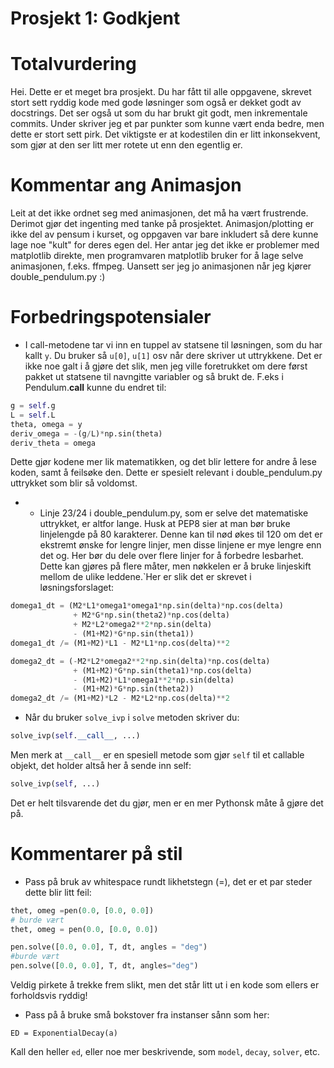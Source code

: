 # Prosjekt 1: Godkjent

Totalvurdering
==============
Hei. Dette er et meget bra prosjekt. Du har fått til alle oppgavene, skrevet stort sett ryddig kode med gode løsninger som også er dekket godt av docstrings. Det ser også ut som du har brukt git godt, men inkrementale commits. Under skriver jeg et par punkter som kunne vært enda bedre, men dette er stort sett pirk. Det viktigste er at kodestilen din er litt inkonsekvent, som gjør at den ser litt mer rotete ut enn den egentlig er.

Kommentar ang Animasjon
=======================
Leit at det ikke ordnet seg med animasjonen, det må ha vært frustrende. Derimot gjør det ingenting med tanke på prosjektet. Animasjon/plotting er ikke del av pensum i kurset, og oppgaven var bare inkludert så dere kunne lage noe "kult" for deres egen del. Her antar jeg det ikke er problemer med matplotlib direkte, men programvaren matplotlib bruker for å lage selve animasjonen, f.eks. ffmpeg. Uansett ser jeg jo animasjonen når jeg kjører double_pendulum.py :)

Forbedringspotensialer
======================
- I call-metodene tar vi inn en tuppel av statsene til løsningen, som du har kallt `y`. Du bruker så `u[0]`, `u[1]` osv når dere skriver ut uttrykkene. Det er ikke noe galt i å gjøre det slik, men jeg ville foretrukket om dere først pakket ut statsene til navngitte variabler og så brukt de. F.eks i Pendulum.__call__ kunne du endret til:
```Python
g = self.g
L = self.L
theta, omega = y
deriv_omega = -(g/L)*np.sin(theta)
deriv_theta = omega
```
Dette gjør kodene mer lik matematikken, og det blir lettere for andre å lese koden, samt å feilsøke den. Dette er spesielt relevant i double_pendulum.py uttrykket som blir så voldomst.

- - Linje 23/24 i double_pendulum.py, som er selve det matematiske uttrykket, er altfor lange. Husk at PEP8 sier at man bør bruke linjelengde på 80 karakterer. Denne kan til nød økes til 120 om det er ekstremt ønske for lengre linjer, men disse linjene er mye lengre enn det og. Her bør du dele over flere linjer for å forbedre lesbarhet. Dette kan gjøres på flere måter, men nøkkelen er å bruke linjeskift mellom de ulike leddene.`Her er slik det er skrevet i løsningsforslaget:
```Python
domega1_dt = (M2*L1*omega1*omega1*np.sin(delta)*np.cos(delta)
              + M2*G*np.sin(theta2)*np.cos(delta)
              + M2*L2*omega2**2*np.sin(delta)
              - (M1+M2)*G*np.sin(theta1))
domega1_dt /= (M1+M2)*L1 - M2*L1*np.cos(delta)**2

domega2_dt = (-M2*L2*omega2**2*np.sin(delta)*np.cos(delta)
              + (M1+M2)*G*np.sin(theta1)*np.cos(delta)
              - (M1+M2)*L1*omega1**2*np.sin(delta)
              - (M1+M2)*G*np.sin(theta2))
domega2_dt /= (M1+M2)*L2 - M2*L2*np.cos(delta)**2
```

- Når du bruker `solve_ivp` i `solve` metoden skriver du:
```Python
solve_ivp(self.__call__, ...)
```
Men merk at `__call__` er en spesiell metode som gjør `self` til et callable objekt, det holder altså her å sende inn self:
```Python
solve_ivp(self, ...)
```
Det er helt tilsvarende det du gjør, men er en mer Pythonsk måte å gjøre det på.


Kommentarer på stil
===================
- Pass på bruk av whitespace rundt likhetstegn (=), det er et par steder dette blir litt feil:
```Python
thet, omeg =pen(0.0, [0.0, 0.0])
# burde vært
thet, omeg = pen(0.0, [0.0, 0.0])
```
```Python
pen.solve([0.0, 0.0], T, dt, angles = "deg")
#burde vært
pen.solve([0.0, 0.0], T, dt, angles="deg")
```
Veldig pirkete å trekke frem slikt, men det står litt ut i en kode som ellers er forholdsvis ryddig!

- Pass på å bruke små bokstover fra instanser sånn som her:
```
ED = ExponentialDecay(a)
```
Kall den heller `ed`, eller noe mer beskrivende, som `model`, `decay`, `solver`, etc.




